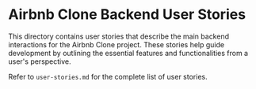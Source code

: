 # Airbnb Clone Backend User Stories

This directory contains user stories that describe the main backend interactions for the Airbnb Clone project. These stories help guide development by outlining the essential features and functionalities from a user's perspective.

Refer to `user-stories.md` for the complete list of user stories.
